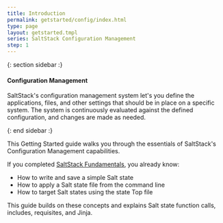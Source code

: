 ```yaml
---
title: Introduction
permalink: getstarted/config/index.html
type: page
layout: getstarted.tmpl
series: SaltStack Configuration Management
step: 1
---
```


{: section sidebar :}

#### Configuration Management

SaltStack's configuration management system let's you define the applications,
files, and other settings that should be in place on a specific system. The
system is continuously evaluated against the defined configuration, and changes
are made as needed.

{: end sidebar :}

This Getting Started guide walks you through the essentials of SaltStack's
Configuration Management capabilities.

If you completed [SaltStack Fundamentals](../fundamentals/), you
already know:

- How to write and save a simple Salt state
- How to apply a Salt state file from the command line
- How to target Salt states using the state Top file

This guide builds on these concepts and explains Salt state function calls,
includes, requisites, and Jinja.

